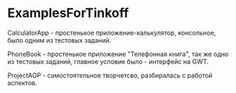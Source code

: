 # ExamplesForTinkoff

CalculatorApp - простенькое приложение-калькулятор, консольное, было одним из тестовых заданий.

PhoneBook - простенькое приложение "Телефонная книга", так же одно из тестовых заданий, главное условие было - интерфейс на GWT.

ProjectAOP - самостоятельное творчетсво, разбиралась с работой аспектов.
